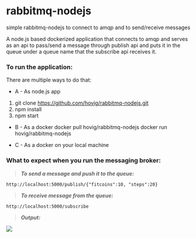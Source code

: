 # rabbitmq-nodejs
simple rabbitmq-nodejs to connect to amqp and to send/receive messages

A node.js based dockerized application that connects to amqp and serves as an api to pass/send a message through publish api and puts it in the queue under a queue name that the subscribe api receives it.

### To run the application:
There are multiple ways to do that:
* A - As node.js app
1) git clone https://github.com/hovig/rabbitmq-nodejs.git
2) npm install
3) npm start

* B - As a docker
docker pull hovig/rabbitmq-nodejs
docker run hovig/rabbitmq-nodejs

* C - As a docker on your local machine


### What to expect when you run the messaging broker:

> **_To send a message and push it to the queue:_**

```
http://localhost:5000/publish/{"fitcoins":10, "steps":20}
```

> **_To receive message from the queue:_**

```
http://localhost:5000/subscribe
```

> **_Output:_**

![](https://github.com/hovig/rabbitmq-nodejs/blob/master/docs/Screen%20Shot%202018-01-28%20at%202.39.24%20PM.png)
